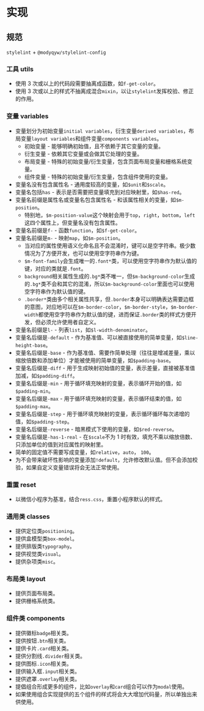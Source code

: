 # 实现

## 规范

`stylelint` + `@modyqyw/stylelint-config`

### 工具 utils

- 使用 3 次或以上的代码段需要抽离成函数，如`f-get-color`。
- 使用 3 次或以上的样式不抽离成混合`mixin`，以让`stylelint`发挥校验、修正的作用。

### 变量 variables

- 变量划分为初始变量`initial variables`，衍生变量`derived variables`，布局变量`layout variables`和组件变量`components variables`。
  - 初始变量 - 能够明确初始值，且不依赖于其它变量的变量。
  - 衍生变量 - 依赖其它变量或会做其它处理的变量。
  - 布局变量 - 特殊的初始变量/衍生变量，包含页面布局变量和栅格系统变量。
  - 组件变量 - 特殊的初始变量/衍生变量，包含组件使用的变量。
- 变量名没有包含属性名 - 通用度较高的变量，如`$unit`和`$scale`。
- 变量名包括`has` - 表示是否需要把变量填充到对应映射里，如`$has-red`。
- 变量名前缀是属性名或变量名包含属性名 - 和该属性相关的变量，如`$m-position`。
  - 特别地，`$m-position-value`这个映射会用于`top`，`right`，`bottom`，`left`这四个属性上，但变量名没有包含属性。
- 变量名前缀是`f-` - 函数`function`，如`$f-get-color`。
- 变量名前缀是`m-` - 映射`map`，如`$m-position`。
  - 当对应的属性使用语义化命名且不会混淆时，键可以是空字符串。极少数情况为了方便开发，也可以使用空字符串作为键。
  - `$m-font-family`会生成唯一的`.font*`类，可以使用空字符串作为默认值的键，对应的类就是`.font`。
  - `background`相关属性生成的`.bg*`类不唯一，但`$m-background-color`生成的`.bg*`类不会和其它的混淆，所以`$m-background-color`里面也可以使用空字符串作为默认值的键。
  - `.border*`类由多个相关属性共享，但`.border`本身可以明确表达需要边框的意图，对应地可以在`$m-border-color`，`$m-border-style`，`$m-border-width`都使用空字符串作为默认值的键，进而保证`.border`类的样式方便开发，但必须允许使用者自定义。
- 变量名前缀是`l-` - 列表`list`，如`$l-width-denominator`。
- 变量名后缀是`-default` - 作为基准值、可以被直接使用的简单变量，如`$line-height-base`。
- 变量名后缀是`-base` - 作为基准值、需要作简单处理（往往是增减差量，乘以缩放倍数和添加单位）才能被使用的简单变量，如`$padding-base`。
- 变量名后缀是`-diff` - 用于生成映射初始值的变量，表示差量，直接被基准值加减，如`$padding-diff`。
- 变量名后缀是`-min` - 用于循环填充映射的变量，表示循环开始的值，如`$padding-min`。
- 变量名后缀是`-max` - 用于循环填充映射的变量，表示循环结束的值，如`$padding-max`。
- 变量名后缀是`-step` - 用于循环填充映射的变量，表示循环循环每次递增的值，如`$padding-step`。
- 变量名后缀是`-reverse` - 暗黑模式下使用的变量，如`$red-reverse`。
- 变量名后缀是`-has-1-real` - 在`$scale`不为 1 时有效，填充不乘以缩放倍数、只添加单位的值到对应属性的映射里。
- 简单的固定值不需要写成变量，如`relative`，`auto`， `100`。
- 为不会带来破坏性影响的变量添加`!default`，允许修改默认值。但不会添加校验，如果自定义变量错误将会无法正常使用。

### 重置 reset

- 以微信小程序为基准，结合`ress.css`，重置小程序默认的样式。

### 通用类 classes

- 提供定位类`positioning`。
- 提供盒模型类`box-model`。
- 提供排版类`typography`。
- 提供视觉类`visual`。
- 提供杂项类`misc`。

### 布局类 layout

- 提供页面布局类。
- 提供栅格系统类。

### 组件类 components

- 提供徽标`badge`相关类。
- 提供按钮`.btn`相关类。
- 提供卡片`.card`相关类。
- 提供分割线`.divider`相关类。
- 提供图标`.icon`相关类。
- 提供输入框`.input`相关类。
- 提供遮罩`.overlay`相关类。
- 提倡组合形成更多的组件，比如`overlay`和`card`组合可以作为`modal`使用。
- 如果使用组合实现提供的五个组件的样式将会大大增加代码量，所以单独出来供使用。
